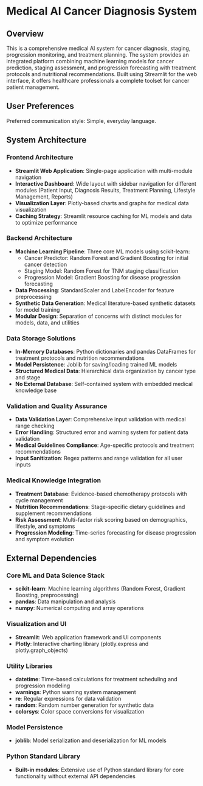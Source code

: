 # Medical AI Cancer Diagnosis System

## Overview

This is a comprehensive medical AI system for cancer diagnosis, staging, progression monitoring, and treatment planning. The system provides an integrated platform combining machine learning models for cancer prediction, staging assessment, and progression forecasting with treatment protocols and nutritional recommendations. Built using Streamlit for the web interface, it offers healthcare professionals a complete toolset for cancer patient management.

## User Preferences

Preferred communication style: Simple, everyday language.

## System Architecture

### Frontend Architecture
- **Streamlit Web Application**: Single-page application with multi-module navigation
- **Interactive Dashboard**: Wide layout with sidebar navigation for different modules (Patient Input, Diagnosis Results, Treatment Planning, Lifestyle Management, Reports)
- **Visualization Layer**: Plotly-based charts and graphs for medical data visualization
- **Caching Strategy**: Streamlit resource caching for ML models and data to optimize performance

### Backend Architecture
- **Machine Learning Pipeline**: Three core ML models using scikit-learn:
  - Cancer Predictor: Random Forest and Gradient Boosting for initial cancer detection
  - Staging Model: Random Forest for TNM staging classification
  - Progression Model: Gradient Boosting for disease progression forecasting
- **Data Processing**: StandardScaler and LabelEncoder for feature preprocessing
- **Synthetic Data Generation**: Medical literature-based synthetic datasets for model training
- **Modular Design**: Separation of concerns with distinct modules for models, data, and utilities

### Data Storage Solutions
- **In-Memory Databases**: Python dictionaries and pandas DataFrames for treatment protocols and nutrition recommendations
- **Model Persistence**: Joblib for saving/loading trained ML models
- **Structured Medical Data**: Hierarchical data organization by cancer type and stage
- **No External Database**: Self-contained system with embedded medical knowledge base

### Validation and Quality Assurance
- **Data Validation Layer**: Comprehensive input validation with medical range checking
- **Error Handling**: Structured error and warning system for patient data validation
- **Medical Guidelines Compliance**: Age-specific protocols and treatment recommendations
- **Input Sanitization**: Regex patterns and range validation for all user inputs

### Medical Knowledge Integration
- **Treatment Database**: Evidence-based chemotherapy protocols with cycle management
- **Nutrition Recommendations**: Stage-specific dietary guidelines and supplement recommendations
- **Risk Assessment**: Multi-factor risk scoring based on demographics, lifestyle, and symptoms
- **Progression Modeling**: Time-series forecasting for disease progression and symptom evolution

## External Dependencies

### Core ML and Data Science Stack
- **scikit-learn**: Machine learning algorithms (Random Forest, Gradient Boosting, preprocessing)
- **pandas**: Data manipulation and analysis
- **numpy**: Numerical computing and array operations

### Visualization and UI
- **Streamlit**: Web application framework and UI components
- **Plotly**: Interactive charting library (plotly.express and plotly.graph_objects)

### Utility Libraries
- **datetime**: Time-based calculations for treatment scheduling and progression modeling
- **warnings**: Python warning system management
- **re**: Regular expressions for data validation
- **random**: Random number generation for synthetic data
- **colorsys**: Color space conversions for visualization

### Model Persistence
- **joblib**: Model serialization and deserialization for ML models

### Python Standard Library
- **Built-in modules**: Extensive use of Python standard library for core functionality without external API dependencies